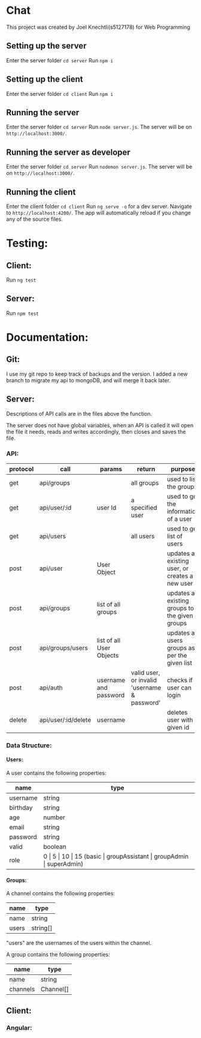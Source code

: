 # Chat

This project was created by Joel Knechtli(s5127178) for Web Programming

## Setting up the server

Enter the server folder `cd server`
Run `npm i`

## Setting up the client

Enter the server folder `cd client`
Run `npm i`

## Running the server

Enter the server folder `cd server`
Run `node server.js`. The server will be on `http://localhost:3000/`.

## Running the server as developer

Enter the server folder `cd server`
Run `nodemon server.js`. The server will be on `http://localhost:3000/`.

## Running the client

Enter the client folder `cd client`
Run `ng serve -o` for a dev server. Navigate to `http://localhost:4200/`. The app will automatically reload if you change any of the source files.

# Testing:

## Client:

Run `ng test`

## Server:

Run `npm test`

# Documentation: 

## Git:

I use my git repo to keep track of backups and the version. I added a new branch to migrate my api to mongoDB, and will merge it back later.

## Server:

Descriptions of API calls are in the files above the function.

The server does not have global variables, when an API is called it will open the file it needs, reads and writes accordingly, then closes and saves the file.

### API:

protocol |call| params|return | purpose
----| ----| ----|----| ---- 
get | api/groups| |all groups| used to list the groups
get | api/user/:id| user Id| a specified user| used to get the information of a user
get | api/users| | all users | used to get list of users
post | api/user| User Object|  | updates an existing user, or creates a new user
post | api/groups| list of all groups |  | updates all existing groups to the given groups
post | api/groups/users| list of all User Objects|  | updates all users groups as per the given list
post | api/auth| username and password| valid user, or invalid 'username & password' | checks if user can login
delete | api/user/:id/delete| username |  | deletes user with given id

### Data Structure:

#### Users:

A user contains the following properties:

name| type
----| ----
username| string
birthday| string
age| number
email| string
password| string
valid| boolean
role| 0 \| 5 \| 10 \| 15 (basic \| groupAssistant \| groupAdmin \| superAdmin)

#### Groups:

A channel contains the following properties:

name| type
----| ----
name | string
users | string[]

"users" are the usernames of the users within the channel.

A group contains the following properties:

name| type
----| ----
name | string
channels | Channel[]

## Client:

### Angular:


